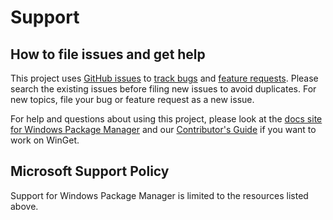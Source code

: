 # Support

## How to file issues and get help

This project uses [GitHub issues][gh-issue] to [track bugs][gh-bug] and [feature requests][gh-feature]. Please search the existing issues before filing new issues to avoid duplicates. For new topics, file your bug or feature request as a new issue.

For help and questions about using this project, please look at the [docs site for Windows Package Manager][docs] and our [Contributor's Guide][contributor] if you want to work on WinGet.

## Microsoft Support Policy

Support for Windows Package Manager is limited to the resources listed above.

[gh-issue]: https://github.com/microsoft/winget-cli/issues/new/choose
[gh-bug]: https://github.com/microsoft/winget-cli/issues/new?assignees=&labels=Issue-Bug&projects=&template=Bug_Report.yml
[gh-feature]: https://github.com/microsoft/winget-cli/issues/new?assignees=&labels=Issue-Feature&projects=&template=Feature_Request.yml
[docs]: https://docs.microsoft.com/windows/package-manager
[contributor]: https://github.com/microsoft/winget-cli/blob/master/CONTRIBUTING.md
